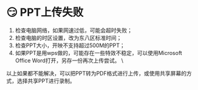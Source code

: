 # 😏 PPT上传失败

1. 检查电脑网络，如果网速过低，可能会超时失败；
2. 检查电脑的时区设置，改为东八区标准时间；&#x20;
3. 检查PPT大小，开映不支持超过500M的PPT；
4. 如果PPT是用wps做的，可能存在一些特效不稳定，可以使用Microsoft Office Word打开，另存一份再次上传尝试。 \


以上如果都不能解决，可以把PPT转为PDF格式进行上传，或使用共享屏幕的方式，选择共享PPT进行录制。
